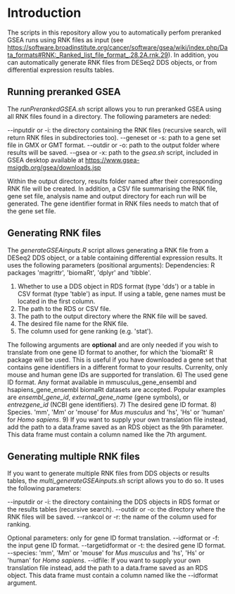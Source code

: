 # Introduction

The scripts in this repository allow you to automatically perfom preranked GSEA runs using RNK files as input (see https://software.broadinstitute.org/cancer/software/gsea/wiki/index.php/Data_formats#RNK:_Ranked_list_file_format_.28.2A.rnk.29).
In addition, you can automatically generate RNK files from DESeq2 DDS objects, or from differential expression results tables.

## Running preranked GSEA
The *runPrerankedGSEA.sh* script allows you to run preranked GSEA using all RNK files found in a directory. The following parameters are neded:

--inputdir or -i: the directory containing the RNK files (recursive search, will return RNK files in subdirectories too).
--geneset or -s: path to a gene set file in GMX or GMT format.
--outdir or -o: path to the output folder where results will be saved.
--gsea or -x: path to the *gsea.sh* script, included in GSEA desktop available at https://www.gsea-msigdb.org/gsea/downloads.jsp

Within the output directory, results folder named after their corresponding RNK file will be created. In addition, a CSV file summarising the RNK file, gene set file, analysis name and output directory for each run will be generated. 
The gene identifier format in RNK files needs to match that of the gene set file.

## Generating RNK files
The *generateGSEAinputs.R* script allows generating a RNK file from a DESeq2 DDS object, or a table containing differential expression results. It uses the following parameters (positional arguments):
Dependencies: R packages 'magrittr', 'biomaRt', 'dplyr' and 'tibble'.

1) Whether to use a DDS object in RDS format (type 'dds') or a table in CSV format (type 'table') as input. If using a table, gene names must be located in the first column.
2) The path to the RDS or CSV file.
3) The path to the output directory where the RNK file will be saved.
4) The desired file name for the RNK file.
5) The column used for gene ranking (e.g. 'stat').

The following arguments are **optional** and are only needed if you wish to translate from one gene ID format to another, for which the 'biomaRt' R package will be used. This is useful if you have downloaded a gene set that contains gene identifiers in a different format to your results. Currenlty, only mouse and human gene IDs are supported for translation.
6) The used gene ID format. Any format available in mmusculus_gene_ensembl and hsapiens_gene_ensembl biomaRt datasets are accepted. Popular examples are *ensembl_gene_id*, *external_gene_name* (gene symbols), or *entrezgene_id* (NCBI gene identifiers).
7) The desired gene ID format.
8) Species. 'mm', 'Mm' or 'mouse' for *Mus musculus* and 'hs', 'Hs' or 'human' for *Homo sapiens*.
9) If you want to supply your own translation file instead, add the path to a data.frame saved as an RDS object as the 9th parameter. This data frame must contain a column named like the 7th argument.

## Generating multiple RNK files
If you want to generate multiple RNK files from DDS objects or results tables, the *multi_generateGSEAinputs.sh* script allows you to do so. It uses the following parameters:

--inputdir or -i: the directory containing the DDS objects in RDS format or the results tables (recursive search).
--outdir or -o: the directory where the RNK files will be saved.
--rankcol or -r: the name of the column used for ranking.

Optional parameters: only for gene ID format translation.
--idformat or -f: the input gene ID format.
--targetidformat or -t: the desired gene ID format.
--species: 'mm', 'Mm' or 'mouse' for *Mus musculus* and 'hs', 'Hs' or 'human' for *Homo sapiens*.
--idfile: If you want to supply your own translation file instead, add the path to a data.frame saved as an RDS object. This data frame must contain a column named like the --idformat argument.
